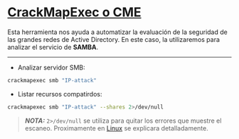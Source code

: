 # [CrackMapExec o CME ](https://github.com/byt3bl33d3r/CrackMapExec)
Esta herramienta nos ayuda a automatizar la evaluación de la seguridad de las grandes redes de Active Directory. En este caso, la utilizaremos para analizar el servicio de **SAMBA**.
***
- Analizar servidor SMB:
```bash
crackmapexec smb "IP-attack"
```
- Listar recursos compatirdos:
```bash
crackmapexec smb "IP-attack" --shares 2>/dev/null
```
> **_NOTA:_**  `2>/dev/null` se utiliza para quitar los errores que muestre el escaneo. Proximamente en [Linux](https://github.com/w0lfst/Apuntes/tree/main/Linux) se explicara detalladamente.
